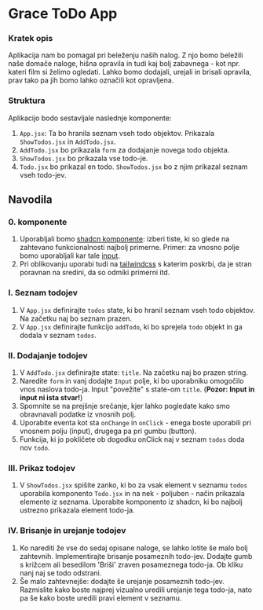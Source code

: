 # Grace ToDo App

### Kratek opis

Aplikacija nam bo pomagal pri beleženju naših nalog. Z njo bomo beležili naše domače naloge, hišna opravila in tudi kaj bolj zabavnega - kot npr. kateri film si želimo ogledati. Lahko bomo dodajali, urejali in brisali opravila, prav tako pa jih bomo lahko označili kot opravljena.

### Struktura

Aplikacijo bodo sestavljale naslednje komponente:

1. `App.jsx`: Ta bo hranila seznam vseh todo objektov. Prikazala `ShowTodos.jsx` in `AddTodo.jsx`.
2. `AddTodo.jsx` bo prikazala `form` za dodajanje novega todo objekta.
3. `ShowTodos.jsx` bo prikazala vse todo-je.
4. `Todo.jsx` bo prikazal en todo. `ShowTodos.jsx` bo z njim prikazal seznam vseh todo-jev.

## Navodila

### 0. komponente

1. Uporabljali bomo [shadcn komponente](https://ui.shadcn.com/docs/components/): izberi tiste, ki so glede na zahtevano funkcionalnosti najbolj primerne. Primer: za vnosno polje bomo uporabljali kar tale [input](https://ui.shadcn.com/docs/components/input).
2. Pri oblikovanju uporabi tudi na [tailwindcss](https://tailwindcss.com/) s katerim poskrbi, da je stran poravnan na sredini, da so odmiki primerni itd.

### I. Seznam todojev

1. V `App.jsx` definirajte `todos` state, ki bo hranil seznam vseh todo objektov. Na začetku naj bo seznam prazen.
2. V `App.jsx` definirajte funkcijo `addTodo`, ki bo sprejela `todo` objekt in ga dodala v seznam `todos`.

### II. Dodajanje todojev

1. V `AddTodo.jsx` definirajte state: `title`. Na začetku naj bo prazen string.
2. Naredite `form` in vanj dodajte `Input` polje, ki bo uporabniku omogočilo vnos naslova todo-ja. Input "povežite" s state-om `title`. (**Pozor: Input in input ni ista stvar!**)
3. Spomnite se na prejšnje srečanje, kjer lahko pogledate kako smo obravnavali podatke iz vnosnih polj.
4. Uporabite eventa kot sta `onChange` in `onClick` - enega boste uporabili pri vnosnem polju (input), drugega pa pri gumbu (button).
5. Funkcija, ki jo pokličete ob dogodku onClick naj v seznam `todos` doda nov `todo`.

### III. Prikaz todojev

1. V `ShowTodos.jsx` spišite zanko, ki bo za vsak element v seznamu `todos` uporabila komponento `Todo.jsx` in na nek - poljuben - način prikazala elemente iz seznama. Uporabite komponento iz shadcn, ki bo najbolj ustrezno prikazala element todo-ja.

### IV. Brisanje in urejanje todojev

1. Ko narediti že vse do sedaj opisane naloge, se lahko lotite še malo bolj zahtevnih. Implementirajte brisanje posameznih todo-jev. Dodajte gumb s križcem ali besedilom 'Briši' zraven posameznega todo-ja. Ob kliku nanj naj se todo odstrani.
2. Še malo zahtevnejše: dodajte še urejanje posameznih todo-jev. Razmislite kako boste najprej vizualno uredili urejanje tega todo-ja, nato pa še kako boste uredili pravi element v seznamu.

